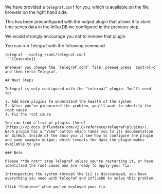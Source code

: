 We have provided a `telegraf.conf` for you, which is available on the file browser on the right hand side.

This has been preconfigured with the output plugin that allows it to store time series data in the InfluxDB we configured in the previous step.

We would strongly encourage you not to remove that plugin.

You can run Telegraf with the following command.

```
telegraf --config /root/telegraf.conf
```{{execute}}

Whenever you change the `telegraf.conf` file, please press `Control-c` and then rerun Telegraf.

## Next Steps

Telegraf is only configured with the "internal" plugin. You'll need to:

1. Add more plugins to understand the health of the system
2. After you've pinpointed the problem, you'll want to identify the root cause
3. Fix the root cause

You can find a list of plugins [here](https://v2.docs.influxdata.com/v2.0/reference/telegraf-plugins/). Each plugin has a "View" button which takes you to its documentation on GitHub. Inside of the docs you'll see how to configure the plugin and some example output; which reveals the data the plugin makes available to you.

### Note

Please **do not** stop Telegraf unless you're restarting it, or have identified the root cause and are ready to apply your fix.

Introspecting the system through the CLI is discouraged, you have everything you need with Telegraf and InfluxDB to solve this problem.

Click "Continue" when you've deployed your fix.
